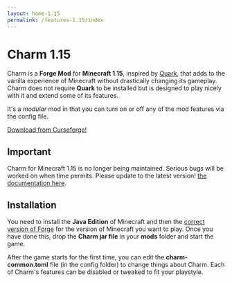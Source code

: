 ```yaml
---
layout: home-1.15
permalink: /features-1.15/index
---
```


# Charm 1.15
Charm is a **Forge Mod** for **Minecraft 1.15**, inspired by [Quark](https://quark.vazkii.us/), that adds to the vanilla experience of Minecraft without drastically changing its gameplay.  Charm does not require **Quark** to be installed but is designed to play nicely with it and extend some of its features.

It's a *modular* mod in that you can turn on or off any of the mod features via the config file.

<div class="download">
    <a href="https://www.curseforge.com/minecraft/mc-mods/charm" class="btn btn-github">Download from Curseforge!</a>
</div>

## Important
Charm for Minecraft 1.15 is no longer being maintained.  Serious bugs will be worked on when time permits.  Please update to the latest version!  [the documentation here]({{site.baseurl}}/).

## Installation
You need to install the **Java Edition** of Minecraft and then the [correct version of Forge](https://files.minecraftforge.net/) for the version of Minecraft you want to play.  Once you have done this, drop the **Charm jar file** in your **mods** folder and start the game.

After the game starts for the first time, you can edit the **charm-common.toml** file (in the config folder) to change things about Charm.  Each of Charm's features can be disabled or tweaked to fit your playstyle.
